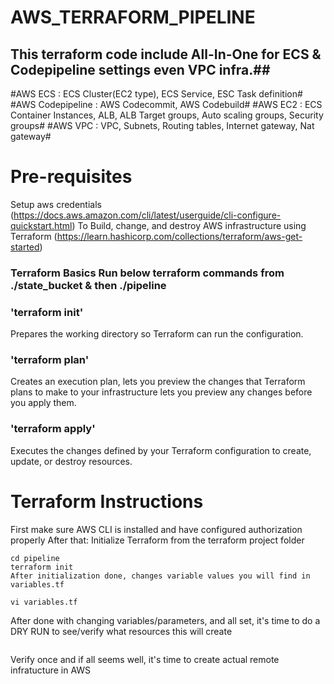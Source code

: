 # AWS_TERRAFORM_PIPELINE
## This terraform code include All-In-One for ECS & Codepipeline settings even VPC infra.##

#AWS ECS : ECS Cluster(EC2 type), ECS Service, ESC Task definition#
#AWS Codepipeline : AWS Codecommit, AWS Codebuild#
#AWS EC2 : ECS Container Instances, ALB, ALB Target groups, Auto scaling groups, Security groups#
#AWS VPC : VPC, Subnets, Routing tables, Internet gateway, Nat gateway#

# Pre-requisites
Setup aws credentials (https://docs.aws.amazon.com/cli/latest/userguide/cli-configure-quickstart.html)
To Build, change, and destroy AWS infrastructure using Terraform (https://learn.hashicorp.com/collections/terraform/aws-get-started)

### Terraform Basics Run below terraform commands from ./state_bucket & then ./pipeline

### 'terraform init'
Prepares the working directory so Terraform can run the configuration.

### 'terraform plan'
Creates an execution plan, lets you preview the changes that Terraform plans to make to your infrastructure
lets you preview any changes before you apply them.

### 'terraform apply'
Executes the changes defined by your Terraform configuration to create, update, or destroy resources.

# Terraform Instructions

First make sure AWS CLI is installed and have configured authorization properly After that: Initialize Terraform from the terraform project folder
```
cd pipeline
terraform init
After initialization done, changes variable values you will find in variables.tf
```
```
vi variables.tf
```
After done with changing variables/parameters, and all set, it's time to do a DRY RUN to see/verify what resources this will create

```terraform plan
```
Verify once and if all seems well, it's time to create actual remote infratucture in AWS

```terraform apply
```




